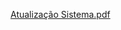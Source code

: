 [Atualização Sistema.pdf](https://github.com/ICEI-PUC-Minas-PPLES-TI/plf-es-2022-2-ti2-0924100-estocaai/files/9834743/Atualizacao.Sistema.pdf)
